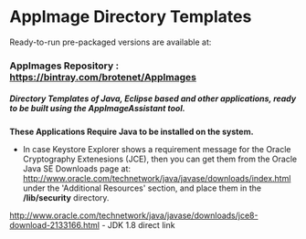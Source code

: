# AppImage Directory Templates

Ready-to-run pre-packaged versions are available at:
### AppImages Repository : https://bintray.com/brotenet/AppImages

##### Directory Templates of Java, Eclipse based and other applications, ready to be built using the _AppImageAssistant_ tool.

**These Applications Require Java to be installed on the system.**

* In case Keystore Explorer shows a requirement message for the Oracle Cryptography Extenesions (JCE), then you can get them from the Oracle Java SE Downloads page at: http://www.oracle.com/technetwork/java/javase/downloads/index.html under the 'Additional Resources' section, and place them in the  **<java-home>/lib/security** directory.

http://www.oracle.com/technetwork/java/javase/downloads/jce8-download-2133166.html - JDK 1.8 direct link
